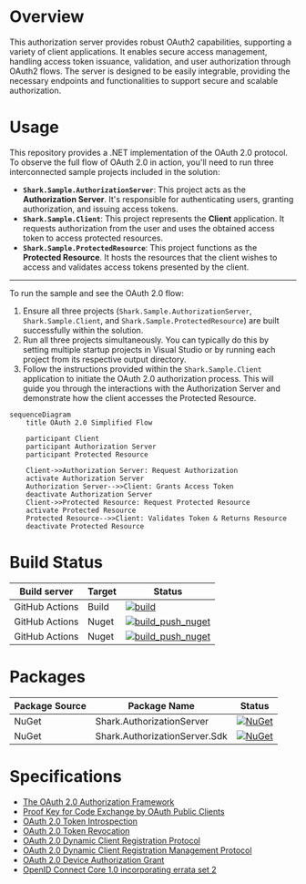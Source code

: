 # Overview
This authorization server provides robust OAuth2 capabilities, supporting a variety of client applications. It enables secure access management, handling access token issuance, validation, and user authorization through OAuth2 flows. The server is designed to be easily integrable, providing the necessary endpoints and functionalities to support secure and scalable authorization.

# Usage
This repository provides a .NET implementation of the OAuth 2.0 protocol. To observe the full flow of OAuth 2.0 in action, you'll need to run three interconnected sample projects included in the solution:
* **`Shark.Sample.AuthorizationServer`**: This project acts as the **Authorization Server**. It's responsible for authenticating users, granting authorization, and issuing access tokens.
* **`Shark.Sample.Client`**: This project represents the **Client** application. It requests authorization from the user and uses the obtained access token to access protected resources.
* **`Shark.Sample.ProtectedResource`**: This project functions as the **Protected Resource**. It hosts the resources that the client wishes to access and validates access tokens presented by the client.
---
To run the sample and see the OAuth 2.0 flow:
1.  Ensure all three projects (`Shark.Sample.AuthorizationServer`, `Shark.Sample.Client`, and `Shark.Sample.ProtectedResource`) are built successfully within the solution.
2.  Run all three projects simultaneously. You can typically do this by setting multiple startup projects in Visual Studio or by running each project from its respective output directory.
3.  Follow the instructions provided within the `Shark.Sample.Client` application to initiate the OAuth 2.0 authorization process. This will guide you through the interactions with the Authorization Server and demonstrate how the client accesses the Protected Resource.
```mermaid
sequenceDiagram
    title OAuth 2.0 Simplified Flow

    participant Client
    participant Authorization Server
    participant Protected Resource

    Client->>Authorization Server: Request Authorization
    activate Authorization Server
    Authorization Server-->>Client: Grants Access Token
    deactivate Authorization Server
    Client->>Protected Resource: Request Protected Resource
    activate Protected Resource
    Protected Resource-->>Client: Validates Token & Returns Resource
    deactivate Protected Resource
```

# Build Status
| Build server | Target |  Status |
|-|-|-|
| GitHub Actions | Build | [![build](https://github.com/linuxchata/oauth/actions/workflows/build.yml/badge.svg)](https://github.com/linuxchata/oauth/actions/workflows/build.yml) |
| GitHub Actions | Nuget | [![build_push_nuget](https://github.com/linuxchata/oauth/actions/workflows/build_push_nuget_sdk.yml/badge.svg)](https://github.com/linuxchata/oauth/actions/workflows/build_push_nuget_sdk.yml) |
| GitHub Actions | Nuget | [![build_push_nuget](https://github.com/linuxchata/oauth/actions/workflows/build_push_nuget_auth_server.yml/badge.svg)](https://github.com/linuxchata/oauth/actions/workflows/build_push_nuget_auth_server.yml) |

# Packages
| Package Source | Package Name | Status |
|-|-|-|
| NuGet | Shark.AuthorizationServer | [![NuGet](https://img.shields.io/nuget/v/Shark.AuthorizationServer.svg)](https://www.nuget.org/packages/Shark.AuthorizationServer/) |
| NuGet | Shark.AuthorizationServer.Sdk | [![NuGet](https://img.shields.io/nuget/v/Shark.AuthorizationServer.Sdk.svg)](https://www.nuget.org/packages/Shark.AuthorizationServer.Sdk/) |

# Specifications
- [The OAuth 2.0 Authorization Framework](https://datatracker.ietf.org/doc/html/rfc6749)
- [Proof Key for Code Exchange by OAuth Public Clients](https://datatracker.ietf.org/doc/html/rfc7636)
- [OAuth 2.0 Token Introspection](https://datatracker.ietf.org/doc/html/rfc7662)
- [OAuth 2.0 Token Revocation](https://datatracker.ietf.org/doc/html/rfc7009)
- [OAuth 2.0 Dynamic Client Registration Protocol](https://datatracker.ietf.org/doc/html/rfc7591)
- [OAuth 2.0 Dynamic Client Registration Management Protocol](https://datatracker.ietf.org/doc/html/rfc7592)
- [OAuth 2.0 Device Authorization Grant](https://datatracker.ietf.org/doc/html/rfc8628)
- [OpenID Connect Core 1.0 incorporating errata set 2](https://openid.net/specs/openid-connect-core-1_0.html)
